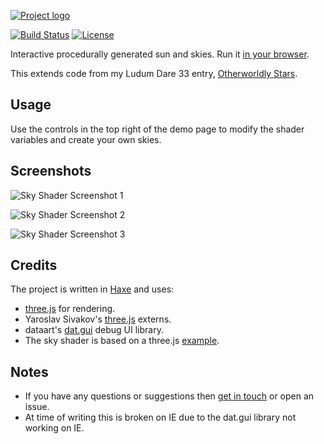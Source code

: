 [![Project logo](https://github.com/Tw1ddle/Sky-Shader/blob/master/screenshots/logo.png?raw=true "Sky Shader")](https://tw1ddle.github.io/Sky-Shader/)

[![Build Status](https://img.shields.io/travis/Tw1ddle/Sky-Shader.svg?style=flat-square)](https://travis-ci.org/Tw1ddle/Sky-Shader)
[![License](https://img.shields.io/:license-mit-blue.svg?style=flat-square)](https://github.com/Tw1ddle/Sky-Shader/blob/master/LICENSE)

Interactive procedurally generated sun and skies. Run it [in your browser](https://tw1ddle.github.io/Sky-Shader/).

This extends code from my Ludum Dare 33 entry, [Otherworldly Stars](https://github.com/Tw1ddle/Ludum-Dare-33).

## Usage

Use the controls in the top right of the demo page to modify the shader variables and create your own skies.

## Screenshots

![Sky Shader Screenshot 1](https://github.com/Tw1ddle/Sky-Shader/blob/master/screenshots/screenshot_1.png?raw=true "Sky Shader Screenshot 1")

![Sky Shader Screenshot 2](https://github.com/Tw1ddle/Sky-Shader/blob/master/screenshots/screenshot_2.png?raw=true "Sky Shader Screenshot 2")

![Sky Shader Screenshot 3](https://github.com/Tw1ddle/Sky-Shader/blob/master/screenshots/screenshot_3.png?raw=true "Sky Shader Screenshot 3")

## Credits

The project is written in [Haxe](http://haxe.org/) and uses:

* [three.js](https://github.com/mrdoob/three.js) for rendering.
* Yaroslav Sivakov's [three.js](http://lib.haxe.org/u/yar3333/) externs.
* dataart's [dat.gui](https://github.com/dataarts/dat.gui) debug UI library.
* The sky shader is based on a three.js [example](https://threejs.org/examples/).

## Notes
 * If you have any questions or suggestions then [get in touch](https://twitter.com/Sam_Twidale) or open an issue.
 * At time of writing this is broken on IE due to the dat.gui library not working on IE.